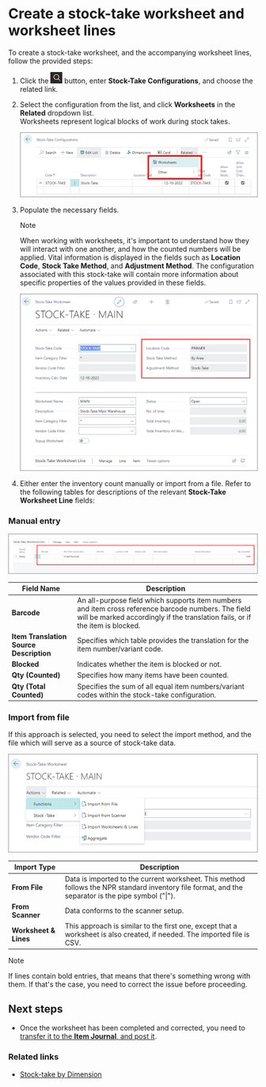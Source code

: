 # Create a stock-take worksheet and worksheet lines

To create a stock-take worksheet, and the accompanying worksheet lines, follow the provided steps:

1. Click the ![Lightbulb that opens the Tell Me feature](../../../images/Icons/Lightbulb_icon.png "Tell Me what you want to do") button, enter **Stock-Take Configurations**, and choose the related link.
2. Select the configuration from the list, and click **Worksheets** in the **Related** dropdown list.       
   Worksheets represent logical blocks of work during stock takes. 

    ![worksheet_related](../images/worksheets_related.png)

3. Populate the necessary fields.

    > [!Note]
    > When working with worksheets, it's important to understand how they will interact with one another, and how the counted numbers will be applied. Vital information is displayed in the fields such as **Location Code**, **Stock Take Method**, and **Adjustment Method**. The configuration associated with this stock-take will contain more information about specific properties of the values provided in these fields.

    ![worksheet_location_code](../images/worksheet_location_code.png)

4. Either enter the inventory count manually or import from a file. Refer to the following tables for descriptions of the relevant **Stock-Take Worksheet Line** fields:

### Manual entry

![worksheet_manual_entry](../images/worksheet_manual_entry.png)

| Field Name     | Description |
| ----------- | ----------- |
| **Barcode** | An all-purpose field which supports item numbers and item cross reference barcode numbers. The field will be marked accordingly if the translation fails, or if the item is blocked. | 
| **Item Translation Source Description** | Specifies which table provides the translation for the item number/variant code. | 
| **Blocked** | Indicates whether the item is blocked or not. | 
| **Qty (Counted)** | Specifies how many items have been counted. |
| **Qty (Total Counted)** | Specifies the sum of all equal item numbers/variant codes within the stock-take configuration. |

### Import from file

If this approach is selected, you need to select the import method, and the file which will serve as a source of stock-take data. 

![stock_take_import_from_file](../images/stock_take_worksheet_import_from_file.png)

| Import Type  | Description |
| ----------- | ----------- |
| **From File** | Data is imported to the current worksheet. This method follows the NPR standard inventory file format, and the separator is the pipe symbol ("\|"). |
| **From Scanner** | Data conforms to the scanner setup. |
| **Worksheet & Lines** | This approach is similar to the first one, except that a worksheet is also created, if needed. The imported file is CSV. |

> [!Note]
> If lines contain bold entries, that means that there's something wrong with them. If that's the case, you need to correct the issue before proceeding. 

## Next steps

- Once the worksheet has been completed and corrected, you need to [transfer it to the **Item Journal**, and post it](transfer_post_worksheet.md).

### Related links

- [Stock-take by Dimension](../explanation/stock_take_dimension.md)